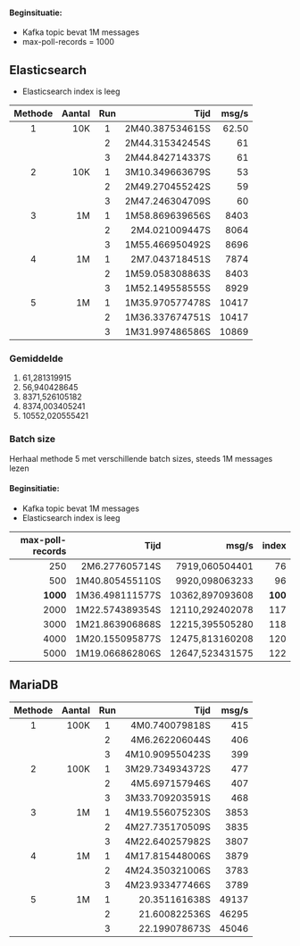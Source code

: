 
#### Beginsituatie:
- Kafka topic bevat 1M messages
- max-poll-records = 1000

## Elasticsearch
- Elasticsearch index is leeg

| Methode | Aantal | Run |             Tijd | msg/s |
|:-------:|-------:|:---:|-----------------:|------:|
|    1    |    10K |  1  |  2M40.387534615S | 62.50 |
|         |        |  2  |  2M44.315342454S |    61 |
|         |        |  3  |  2M44.842714337S |    61 |
|    2    |    10K |  1  |  3M10.349663679S |    53 |
|         |        |  2  |  2M49.270455242S |    59 |
|         |        |  3  |  2M47.246304709S |    60 |
|    3    |     1M |  1  |  1M58.869639656S |  8403 |
|         |        |  2  |   2M4.021009447S |  8064 |
|         |        |  3  |  1M55.466950492S |  8696 |
|    4    |     1M |  1  |   2M7.043718451S |  7874 |
|         |        |  2  |  1M59.058308863S |  8403 |
|         |        |  3  |  1M52.149558555S |  8929 |
|    5    |     1M |  1  |  1M35.970577478S | 10417 |
|         |        |  2  |  1M36.337674751S | 10417 |
|         |        |  3  |  1M31.997486586S | 10869 |

### Gemiddelde
1. 61,281319915
2. 56,940428645
3. 8371,526105182
4. 8374,003405241
5. 10552,020555421

### Batch size
Herhaal methode 5 met verschillende batch sizes, steeds 1M messages lezen

#### Beginsitiatie:
- Kafka topic bevat 1M messages
- Elasticsearch index is leeg

| max-poll-records |             Tijd |            msg/s |   index |
|-----------------:|-----------------:|-----------------:|--------:|
|              250 |   2M6.277605714S |   7919,060504401 |      76 |
|              500 |  1M40.805455110S |   9920,098063233 |      96 |
|         __1000__ |  1M36.498111577S |  10362,897093608 | __100__ |
|             2000 |  1M22.574389354S |  12110,292402078 |     117 |
|             3000 |  1M21.863906868S |  12215,395505280 |     118 |
|             4000 |  1M20.155095877S |  12475,813160208 |     120 |
|             5000 |  1M19.066862806S |  12647,523431575 |     122 |

## MariaDB

| Methode | Aantal | Run |            Tijd | msg/s |
|:-------:|-------:|:---:|----------------:|------:|
|    1    |   100K |  1  |  4M0.740079818S |   415 |
|         |        |  2  |  4M6.262206044S |   406 |
|         |        |  3  | 4M10.909550423S |   399 |
|    2    |   100K |  1  | 3M29.734934372S |   477 |
|         |        |  2  |  4M5.697157946S |   407 |
|         |        |  3  | 3M33.709203591S |   468 |
|    3    |     1M |  1  | 4M19.556075230S |  3853 |
|         |        |  2  | 4M27.735170509S |  3835 |
|         |        |  3  | 4M22.640257982S |  3807 |
|    4    |     1M |  1  | 4M17.815448006S |  3879 |
|         |        |  2  | 4M24.350321006S |  3783 |
|         |        |  3  | 4M23.933477466S |  3789 |
|    5    |     1M |  1  |   20.351161638S | 49137 |
|         |        |  2  |   21.600822536S | 46295 |
|         |        |  3  |   22.199078673S | 45046 |
